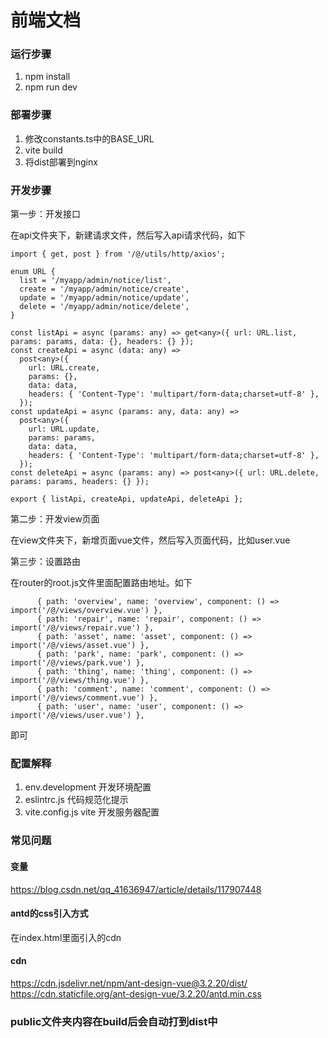 # 前端文档


### 运行步骤

1. npm install
2. npm run dev

### 部署步骤

1. 修改constants.ts中的BASE_URL
2. vite build
3. 将dist部署到nginx

### 开发步骤

第一步：开发接口

在api文件夹下，新建请求文件，然后写入api请求代码，如下

```
import { get, post } from '/@/utils/http/axios';

enum URL {
  list = '/myapp/admin/notice/list',
  create = '/myapp/admin/notice/create',
  update = '/myapp/admin/notice/update',
  delete = '/myapp/admin/notice/delete',
}

const listApi = async (params: any) => get<any>({ url: URL.list, params: params, data: {}, headers: {} });
const createApi = async (data: any) =>
  post<any>({
    url: URL.create,
    params: {},
    data: data,
    headers: { 'Content-Type': 'multipart/form-data;charset=utf-8' },
  });
const updateApi = async (params: any, data: any) =>
  post<any>({
    url: URL.update,
    params: params,
    data: data,
    headers: { 'Content-Type': 'multipart/form-data;charset=utf-8' },
  });
const deleteApi = async (params: any) => post<any>({ url: URL.delete, params: params, headers: {} });

export { listApi, createApi, updateApi, deleteApi };

```

第二步：开发view页面

在view文件夹下，新增页面vue文件，然后写入页面代码，比如user.vue

第三步：设置路由

在router的root.js文件里面配置路由地址。如下

```
      { path: 'overview', name: 'overview', component: () => import('/@/views/overview.vue') },
      { path: 'repair', name: 'repair', component: () => import('/@/views/repair.vue') },
      { path: 'asset', name: 'asset', component: () => import('/@/views/asset.vue') },
      { path: 'park', name: 'park', component: () => import('/@/views/park.vue') },
      { path: 'thing', name: 'thing', component: () => import('/@/views/thing.vue') },
      { path: 'comment', name: 'comment', component: () => import('/@/views/comment.vue') },
      { path: 'user', name: 'user', component: () => import('/@/views/user.vue') },
```

即可

### 配置解释

1. env.development 开发环境配置
2. eslintrc.js 代码规范化提示
3. vite.config.js vite 开发服务器配置

### 常见问题

#### 变量
https://blog.csdn.net/qq_41636947/article/details/117907448

#### antd的css引入方式
在index.html里面引入的cdn

#### cdn
https://cdn.jsdelivr.net/npm/ant-design-vue@3.2.20/dist/
https://cdn.staticfile.org/ant-design-vue/3.2.20/antd.min.css

### public文件夹内容在build后会自动打到dist中
